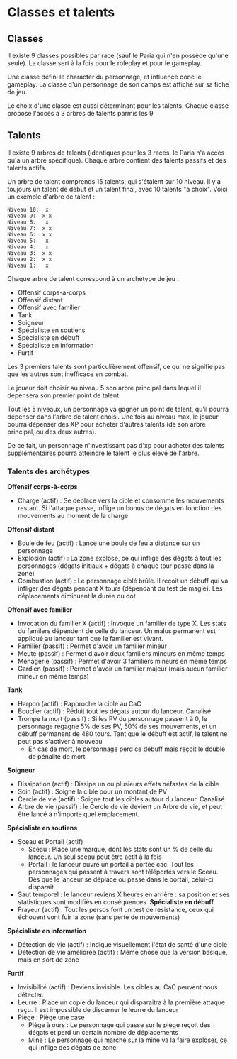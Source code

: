 # Classes et talents
## Classes
Il existe 9 classes possibles par race (sauf le Paria qui n'en possède qu'une seule). La classe sert à la fois pour le roleplay et pour le gameplay.

Une classe défini le character du personnage, et influence donc le gameplay. La classe d'un personnage de son camps est affiché sur sa fiche de jeu.

Le choix d'une classe est aussi déterminant pour les talents. Chaque classe propose l'accès à 3 arbres de talents parmis les 9

## Talents
Il existe 9 arbres de talents (identiques pour les 3 races, le Paria n'a accès qu'a un arbre spécifique). Chaque arbre contient des talents passifs et des talents actifs.

Un arbre de talent comprends 15 talents, qui s'étalent sur 10 niveau. Il y a toujours un talent de début et un talent final, avec 10 talents "à choix". Voici un exemple d'arbre de talent :

```
Niveau 10:  x
Niveau 9:  x x
Niveau 8:   x
Niveau 7:  x x
Niveau 6:  x x
Niveau 5:   x
Niveau 4:   x
Niveau 3:  x x
Niveau 2:  x x
Niveau 1:   x
```

Chaque arbre de talent correspond à un archétype de jeu :

* Offensif corps-à-corps
* Offensif distant
* Offensif avec familier
* Tank
* Soigneur
* Spécialiste en soutiens
* Spécialiste en débuff
* Spécialiste en information
* Furtif

Les 3 premiers talents sont particulièrement offensif, ce qui ne signifie pas que les autres sont inefficace en combat.

Le joueur doit choisir au niveau 5 son arbre principal dans lequel il dépensera son premier point de talent

Tout les 5 niveaux, un personnage va gagner un point de talent, qu'il pourra dépenser dans l'arbre de talent choisi. Une fois au niveau max, le joueur pourra dépenser des XP pour acheter d'autres talents (de son arbre principal, ou des deux autres).

De ce fait, un personnage n'investissant pas d'xp pour acheter des talents supplémentaires pourra atteindre le talent le plus élevé de l'arbre.

### Talents des archétypes
__Offensif corps-à-corps__
* Charge (actif) : Se déplace vers la cible et consomme les mouvements restant. Si l'attaque passe, inflige un bonus de dégats en fonction des mouvements au moment de la charge

__Offensif distant__
* Boule de feu (actif) : Lance une boule de feu à distance sur un personnage
* Explosion (actif) : La zone explose, ce qui inflige des dégats à tout les personnages (dégats initiaux + dégats à chaque tour passé dans la zone)
* Combustion (actif) : Le personnage ciblé brûle. Il reçoit un débuff qui va infliger des dégats pendant X tours (dépendant du test de magie). Les déplacements diminuent la durée du dot

__Offensif avec familier__
* Invocation du familier X (actif) : Invoque un familier de type X. Les stats du familers dépendent de celle du lanceur. Un malus permanent est appliqué au lanceur tant que le familier est vivant.
* Familier (passif) : Permet d'avoir un familier mineur
* Meute (passif) : Permet d'avoir deux familiers mineurs en même temps
* Ménagerie (passif) : Permet d'avoir 3 familiers mineurs en même temps
* Gardien (passif) : Permet d'avoir un familier majeur (mais aucun familier mineur en même temps)

__Tank__
* Harpon (actif) : Rapproche la cible au CaC
* Bouclier (actif) : Réduit tout les dégats autour du lanceur. Canalisé
* Trompe la mort (passif) : Si les PV du personnage passent à 0, le personnage regagne 5% de ses PV, 50% de ses mouvements, et un débuff permanent de 480 tours. Tant que le débuff est actif, le talent ne peut pas s'activer à nouveau
  * En cas de mort, le personnage perd ce débuff mais reçoit le double de pénalité de mort

__Soigneur__
* Dissipation (actif) : Dissipe un ou plusieurs effets néfastes de la cible
* Soin (actif) : Soigne la cible pour un montant de PV
* Cercle de vie (actif) : Soigne tout les cibles autour du lanceur. Canalisé
* Arbre de vie (passif) : le Cercle de vie devient un Arbre de vie, et peut être lancé à n'importe quel emplacement.

__Spécialiste en soutiens__
* Sceau et Portail (actif)
  * Sceau : Place une marque, dont les stats sont un % de celle du lanceur. Un seul sceau peut être actif à la fois
  * Portail : le lanceur ouvre un portail à portée cac. Tout les personnages qui passent à travers sont téléportés vers le Sceau. Dès que le lanceur se déplace ou passe dans le portail, celui-ci disparait
* Saut temporel : le lanceur reviens X heures en arrière : sa position et ses statistiques sont modifiés en conséquences.
__Spécialiste en débuff__
* Frayeur (actif) : Tout les persos font un test de resistance, ceux qui échouent vont fuir la zone (sans perte de mouvements)

__Spécialiste en information__
* Détection de vie (actif) : Indique visuellement l'état de santé d'une cible
* Détection de vie améliorée (actif) : Même chose que la version basique, mais en sort de zone

__Furtif__
* Invisibilité (actif) : Deviens invisible. Les cibles au CaC peuvent nous détecter.
* Leurre : Place un copie du lanceur qui disparaitra à la première attaque reçu. Il est impossible de discerner le leurre du lanceur
* Piège : Piège une case
  * Piège à ours : Le personnage qui passe sur le piège reçoit des dégats et perd un certain nombre de déplacements
  * Mine : Le personnage qui marche sur la mine va la faire exploser, ce qui inflige des dégats de zone
